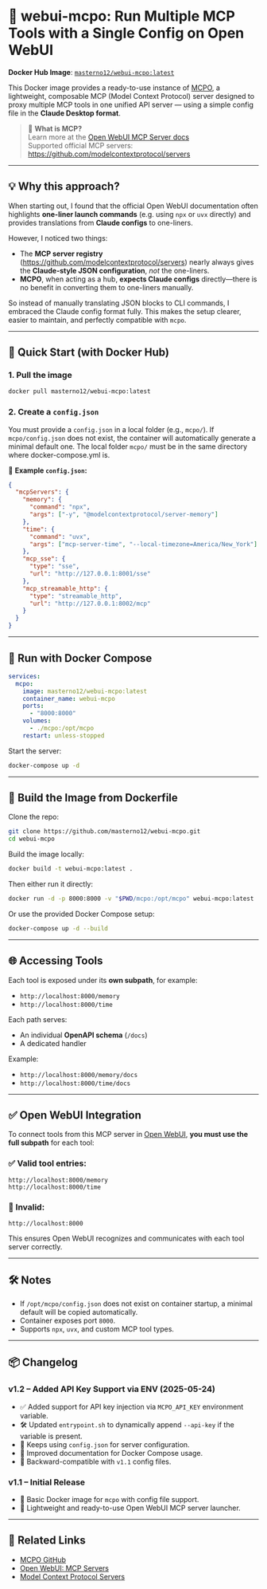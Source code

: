 # 🧠 webui-mcpo: Run Multiple MCP Tools with a Single Config on Open WebUI

**Docker Hub Image**: [`masterno12/webui-mcpo:latest`](https://hub.docker.com/r/masterno12/webui-mcpo)

This Docker image provides a ready-to-use instance of [MCPO](https://github.com/open-webui/mcpo), a lightweight, composable MCP (Model Context Protocol) server designed to proxy multiple MCP tools in one unified API server — using a simple config file in the **Claude Desktop format**.

> 🔗 **What is MCP?**  
> Learn more at the [Open WebUI MCP Server docs](https://docs.openwebui.com/openapi-servers/mcp)  
> Supported official MCP servers: https://github.com/modelcontextprotocol/servers

---

## 💡 Why this approach?

When starting out, I found that the official Open WebUI documentation often highlights **one-liner launch commands** (e.g. using `npx` or `uvx` directly) and provides translations from **Claude configs** to one-liners.

However, I noticed two things:
- The **MCP server registry** (https://github.com/modelcontextprotocol/servers) nearly always gives the **Claude-style JSON configuration**, *not* the one-liners.
- **MCPO**, when acting as a hub, **expects Claude configs** directly—there is no benefit in converting them to one-liners manually.

So instead of manually translating JSON blocks to CLI commands, I embraced the Claude config format fully. This makes the setup clearer, easier to maintain, and perfectly compatible with `mcpo`.

---

## 🚀 Quick Start (with Docker Hub)

### 1. Pull the image

```bash
docker pull masterno12/webui-mcpo:latest
```

### 2. Create a `config.json`

You must provide a `config.json` in a local folder (e.g., `mcpo/`). If `mcpo/config.json` does not exist, the container will automatically generate a minimal default one.
The local folder `mcpo/` must be in the same directory where docker-compose.yml is.

📄 **Example `config.json`:**

```json
{
  "mcpServers": {
    "memory": {
      "command": "npx",
      "args": ["-y", "@modelcontextprotocol/server-memory"]
    },
    "time": {
      "command": "uvx",
      "args": ["mcp-server-time", "--local-timezone=America/New_York"]
    },
    "mcp_sse": {
      "type": "sse",
      "url": "http://127.0.0.1:8001/sse"
    },
    "mcp_streamable_http": {
      "type": "streamable_http",
      "url": "http://127.0.0.1:8002/mcp"
    }
  }
}
```

---

## 🐳 Run with Docker Compose

```yaml
services:
  mcpo:
    image: masterno12/webui-mcpo:latest
    container_name: webui-mcpo
    ports:
      - "8000:8000"
    volumes:
      - ./mcpo:/opt/mcpo
    restart: unless-stopped
```

Start the server:

```bash
docker-compose up -d
```

---

## 🔨 Build the Image from Dockerfile

Clone the repo:

```bash
git clone https://github.com/masterno12/webui-mcpo.git
cd webui-mcpo
```

Build the image locally:

```bash
docker build -t webui-mcpo:latest .
```

Then either run it directly:

```bash
docker run -d -p 8000:8000 -v "$PWD/mcpo:/opt/mcpo" webui-mcpo:latest
```

Or use the provided Docker Compose setup:

```bash
docker-compose up -d --build
```

---

## 🌐 Accessing Tools

Each tool is exposed under its **own subpath**, for example:

- `http://localhost:8000/memory`
- `http://localhost:8000/time`

Each path serves:
- An individual **OpenAPI schema** (`/docs`)
- A dedicated handler

Example:
- `http://localhost:8000/memory/docs`
- `http://localhost:8000/time/docs`

---

## ✅ Open WebUI Integration

To connect tools from this MCP server in [Open WebUI](https://docs.openwebui.com/openapi-servers/open-webui/), **you must use the full subpath** for each tool:

### ✅ Valid tool entries:
```
http://localhost:8000/memory
http://localhost:8000/time
```

### 🚫 Invalid:
```
http://localhost:8000
```

This ensures Open WebUI recognizes and communicates with each tool server correctly.

---

## 🛠 Notes

- If `/opt/mcpo/config.json` does not exist on container startup, a minimal default will be copied automatically.
- Container exposes port `8000`.
- Supports `npx`, `uvx`, and custom MCP tool types.

___

## 📦 Changelog

### v1.2 – Added API Key Support via ENV (2025-05-24)

- ✅ Added support for API key injection via `MCPO_API_KEY` environment variable.
- 🛠️ Updated `entrypoint.sh` to dynamically append `--api-key` if the variable is present.
- 📁 Keeps using `config.json` for server configuration.
- 📄 Improved documentation for Docker Compose usage.
- 🧪 Backward-compatible with `v1.1` config files.

### v1.1 – Initial Release

- 🧠 Basic Docker image for `mcpo` with config file support.
- 🚀 Lightweight and ready-to-use Open WebUI MCP server launcher.

---

## 🔗 Related Links

- [MCPO GitHub](https://github.com/open-webui/mcpo)
- [Open WebUI: MCP Servers](https://docs.openwebui.com/openapi-servers/mcp)
- [Model Context Protocol Servers](https://github.com/modelcontextprotocol/servers)
